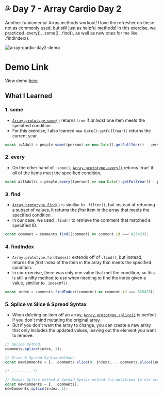 # 💦 Day 7 - Array Cardio Day 2

Another fundamental Array methods workout! I love the refresher on these not as commonly used, but still just as helpful methods! In this exercise, we practiced .every(), .some(), .find(), as well as new ones for me like .findIndex().

![array-cardio-day2-demo](https://i.ibb.co/qgPvHKs/Screen-Shot-2021-04-21-at-4-40-44-PM.png)

# Demo Link
View demo [here](https://sandaiiyahh.github.io/JavaScript30/07-Array%20Cardio%20Day%202/index.html)

## What I Learned

### 1. some
 - [`Array.prototype.some()`](https://developer.mozilla.org/en-US/docs/Web/JavaScript/Reference/Global_Objects/Array/some) returns `true` if *at least* one item meets the specified condition. 
 - For this exercise, I also learned `new Date().getFullYear()` returns the current year.
 
  ```javascript
const isAdult = people.some((person) => new Date().getFullYear() - person.year >= 19);
 
  ```
### 2. every
 - On the other hand of `.some()`, [`Array.prototype.every()`](https://developer.mozilla.org/en-US/docs/Web/JavaScript/Reference/Global_Objects/Array/every) returns 'true' if *all* of the items meet the specified condition.
 
 ```javascript
const allAdults = people.every((person) => new Date().getFullYear() - person.year >= 19);
 
  ```
### 3. find
 - [`Array.prototype.find()`](https://developer.mozilla.org/en-US/docs/Web/JavaScript/Reference/Global_Objects/Array/find) is similiar to `.filter()`,  but instead of returning a subset of values, it returns the *first* item in the array that meets the specified condition. 
 - In our case, we used `.find()` to retrieve the comment that matched a specified ID. 
 
 ```javascript
const comment = comments.find((comment) => comment.id === 823423);
 
  ```

### 4. findIndex
 - `Array.prototype.findIndex()` extends off of `.find()`, but instead, returns the *first* index of the item in the array that meets the specified condition.
 - In our exercise, there was only one value that met the condition, so this is still a nifty method to use when needing to find the index given a value, similiar to `.indexOf()`.
  
 ```javascript
const index = comments.findIndex((comment) => comment.id === 823423);
 
  ```
  
### 5. Splice vs Slice & Spread Syntax
 - When deleting an item off an array, [`Array.prototype.splice()`](https://developer.mozilla.org/en-US/docs/Web/JavaScript/Reference/Global_Objects/Array/splice) is perfect if you don't mind mutating the original array. 
 - But if you don't want the array to change, you can create a new array that only includes the updated values, leaving out the element you want to remove.
 
 ```javascript
 // Splice method:
 comments.splice(index, 1);
 
 // Slice & Spread Syntax method:
 const newComments = [...comments.slice(0, index), ...comments.slice(index + 1)];
 
 /* --------- */
 
 // Bonus: Splice method & Spread Syntax method (no mutations to old array)
 const newComments = [...comments];
 newComments.splice(index, 1);
 
  ```
  
  
  
  
  
